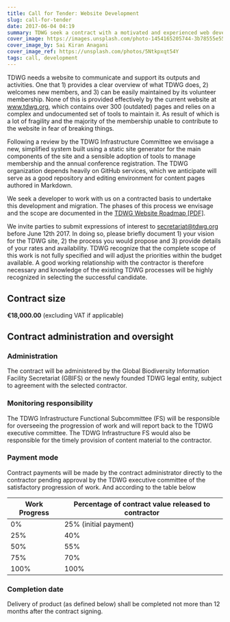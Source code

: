```yaml
---
title: Call for Tender: Website Development
slug: call-for-tender
date: 2017-06-04 04:19
summary: TDWG seek a contract with a motivated and experienced web developer to revise the **TDWG.org** website.
cover_image: https://images.unsplash.com/photo-1454165205744-3b78555e5572
cover_image_by: Sai Kiran Anagani
cover_image_ref: https://unsplash.com/photos/5Ntkpxqt54Y
tags: call, development
---
```


TDWG needs a website to communicate and support its outputs and activities. One that 1) provides a clear overview of what TDWG does, 2) welcomes new members, and 3) can be easily maintained by its volunteer membership. None of this is provided effectively by the current website at www.tdwg.org, which contains over 300 (outdated) pages and relies on a complex and undocumented set of tools to maintain it. As result of which is a lot of fragility and the majority of the membership unable to contribute to the website in fear of breaking things.

Following a review by the TDWG Infrastructure Committee we envisage a new, simplified system built using a static site generator for the main components of the site and a sensible adoption of tools to manage membership and the annual conference registration. The TDWG organization depends heavily on GitHub services, which we anticipate will serve as a good repository and editing environment for content pages authored in Markdown.

We seek a developer to work with us on a contracted basis to undertake this development and migration. The phases of this process we envisage and the scope are documented in the [TDWG Website Roadmap [PDF]](http://www.tdwg.org/fileadmin/tdwg/TDWG_Website_Roadmap.pdf).  

We invite parties to submit expressions of interest to secretariat@tdwg.org before June 12th 2017. In doing so, please briefly document 1) your vision for the TDWG site, 2) the process you would propose and 3) provide details of your rates and availability.  TDWG recognize that the complete scope of this work is not fully specified and will adjust the priorities within the budget available. A good working relationship with the contractor is therefore necessary and knowledge of the existing TDWG processes will be highly recognized in selecting the successful candidate.

## Contract size 

**€18,000.00** (excluding VAT if applicable) 

## Contract administration and oversight

### Administration

The contract will be administered by the Global Biodiversity Information Facility Secretariat (GBIFS) or the newly founded TDWG legal entity, subject to agreement with the selected contractor.

### Monitoring responsibility

The TDWG Infrastructure Functional Subcommittee (FS) will be responsible for overseeing the progression of work and will report back to the TDWG executive committee. The TDWG Infrastructure FS would also be responsible for the timely provision of content material to the contractor. 

### Payment mode

Contract payments will be made by the contract administrator directly to the contractor pending approval by the TDWG executive committee of the satisfactory progression of work. And according to the table below

Work Progress | Percentage of contract value released to contractor
--- | ---
0% | 25% (initial payment)
25% | 40%
50% | 55%
75% | 70%
100% | 100%

### Completion date

Delivery of product (as defined below) shall be completed not more than 12 months after the contract signing.
